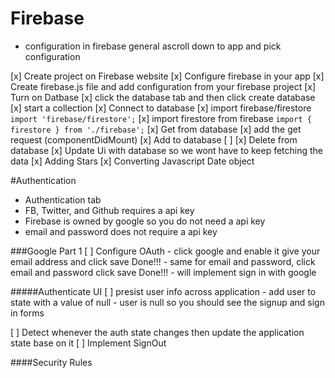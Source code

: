 # Firebase
- configuration in firebase general ascroll down to app and pick configuration


[x] Create project on Firebase website
[x] Configure firebase in your app
    [x] Create firebase.js file and add configuration from your firebase project
[x] Turn on Datbase
    [x] click the database tab and then click create database
    [x] start a collection
[x] Connect to database
    [x] import firebase/firestore `import 'firebase/firestore';`
    [x] import firestore from firebase `import { firestore } from './firebase';`
[x] Get from database
    [x] add the get request (componentDidMount)
[x] Add to database
    [ ]
[x] Delete from database
[x] Update Ui with database so we wont have to keep fetching the data
[x] Adding Stars
[x] Converting Javascript Date object


#Authentication
- Authentication tab
- FB, Twitter, and Github requires a api key
- Firebase is owned by google so you do not need a api key
- email and password does not require a api key


###Google Part 1
[ ] Configure OAuth
    - click google and enable it give your email address and click save Done!!!
    - same for email and password, click email and password click save Done!!!
    - will implement sign in with google

#####Authenticate UI
[ ] presist user info across application
    - add user to state with a value of null
    - user is null so you should see the signup and sign in forms

[ ] Detect whenever the auth state changes then update the application state base on it
[ ] Implement SignOut

####Security Rules